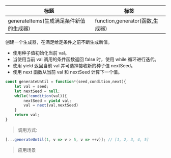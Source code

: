 |  标题   | 标签  |
|  ----  | ----  |
| generateItems(生成满足条件新值的生成器) | function,generator(函数,生成器) |

创建一个生成器，在满足给定条件之前不断生成新值。

* 使用种子值初始化当前 val。
* 当使用当前 val 调用的条件函数返回 false 时，使用 while 循环进行迭代。
* 使用 yield 返回当前 val 并可选择接收新的种子值 nextSeed。
* 使用 next 函数从当前 val 和 nextSeed 计算下一个值。

```js
const generateUntil = function*(seed,condition,next){
    let val = seed;
    let nextSeed = null;
    while(!condition(val)){
        nextSeed = yield val;
        val = next(val,nextSeed)
    }
    return val;
}
```

> 调用方式:

```js
[...generateUntil(1, v => v > 5, v => ++v)]; // [1, 2, 3, 4, 5]
```

> 应用场景




